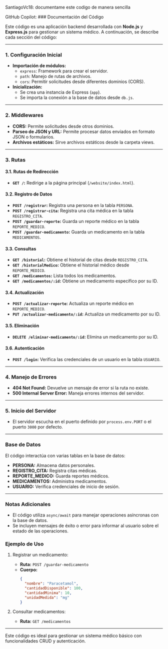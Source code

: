SantiagoVc18: documentame este codigo de manera sencilla


GitHub Copilot: ### Documentación del Código

Este código es una aplicación backend desarrollada con **Node.js** y **Express.js** para gestionar un sistema médico. A continuación, se describe cada sección del código:

---

### **1. Configuración Inicial**
- **Importación de módulos:**
  - `express`: Framework para crear el servidor.
  - `path`: Manejo de rutas de archivos.
  - `cors`: Permitir solicitudes desde diferentes dominios (CORS).
- **Inicialización:**
  - Se crea una instancia de Express (`app`).
  - Se importa la conexión a la base de datos desde `db.js`.

---

### **2. Middlewares**
- **CORS:** Permite solicitudes desde otros dominios.
- **Parseo de JSON y URL:** Permite procesar datos enviados en formato JSON o formularios.
- **Archivos estáticos:** Sirve archivos estáticos desde la carpeta views.

---

### **3. Rutas**
#### **3.1. Rutas de Redirección**
- **`GET /`:** Redirige a la página principal (`/website/index.html`).

#### **3.2. Registro de Datos**
- **`POST /registrar`:** Registra una persona en la tabla `PERSONA`.
- **`POST /registrar-cita`:** Registra una cita médica en la tabla `REGISTRO_CITA`.
- **`POST /guardar-reporte`:** Guarda un reporte médico en la tabla `REPORTE_MEDICO`.
- **`POST /guardar-medicamento`:** Guarda un medicamento en la tabla `MEDICAMENTOS`.

#### **3.3. Consultas**
- **`GET /historial`:** Obtiene el historial de citas desde `REGISTRO_CITA`.
- **`GET /historialMedico`:** Obtiene el historial médico desde `REPORTE_MEDICO`.
- **`GET /medicamentos`:** Lista todos los medicamentos.
- **`GET /medicamentos/:id`:** Obtiene un medicamento específico por su ID.

#### **3.4. Actualización**
- **`POST /actualizar-reporte`:** Actualiza un reporte médico en `REPORTE_MEDICO`.
- **`PUT /actualizar-medicamento/:id`:** Actualiza un medicamento por su ID.

#### **3.5. Eliminación**
- **`DELETE /eliminar-medicamento/:id`:** Elimina un medicamento por su ID.

#### **3.6. Autenticación**
- **`POST /login`:** Verifica las credenciales de un usuario en la tabla `USUARIO`.

---

### **4. Manejo de Errores**
- **404 Not Found:** Devuelve un mensaje de error si la ruta no existe.
- **500 Internal Server Error:** Maneja errores internos del servidor.

---

### **5. Inicio del Servidor**
- El servidor escucha en el puerto definido por `process.env.PORT` o el puerto `3000` por defecto.

---

### **Base de Datos**
El código interactúa con varias tablas en la base de datos:
- **PERSONA:** Almacena datos personales.
- **REGISTRO_CITA:** Registra citas médicas.
- **REPORTE_MEDICO:** Guarda reportes médicos.
- **MEDICAMENTOS:** Administra medicamentos.
- **USUARIO:** Verifica credenciales de inicio de sesión.

---

### **Notas Adicionales**
- El código utiliza `async/await` para manejar operaciones asíncronas con la base de datos.
- Se incluyen mensajes de éxito o error para informar al usuario sobre el estado de las operaciones.

### **Ejemplo de Uso**
1. Registrar un medicamento:
   - **Ruta:** `POST /guardar-medicamento`
   - **Cuerpo:** 
     ```json
     {
       "nombre": "Paracetamol",
       "cantidadDisponible": 100,
       "cantidadMinima": 10,
       "unidadMedida": "mg"
     }
     ```

2. Consultar medicamentos:
   - **Ruta:** `GET /medicamentos`

---

Este código es ideal para gestionar un sistema médico básico con funcionalidades CRUD y autenticación.